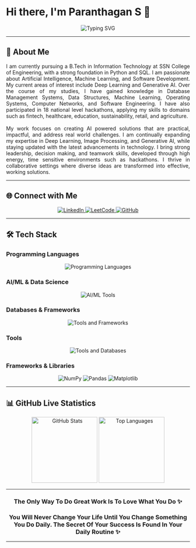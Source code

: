 # Hi there, I'm Paranthagan S 👋

<div align="center">
  <img src="https://readme-typing-svg.herokuapp.com?font=Fira+Code&weight=500&size=22&pause=1000&color=00D4FF&center=true&vCenter=true&width=600&lines=IT+Undergraduate+at+SSN+College;AI%2FML+Enthusiast;Hackathon+Innovator" alt="Typing SVG" />
</div>

---

## 🚀 About Me

<div align="justify">
I am currently pursuing a B.Tech in Information Technology at SSN College of Engineering, with a strong foundation in Python and SQL. I am passionate about Artificial Intelligence, Machine Learning, and Software Development. My current areas of interest include Deep Learning and Generative AI. Over the course of my studies, I have gained knowledge in Database Management Systems, Data Structures, Machine Learning, Operating Systems, Computer Networks, and Software Engineering. I have also participated in 18 national level hackathons, applying my skills to domains such as fintech, healthcare, education, sustainability, retail, and agriculture.
</div>

<br>

<div align="justify">
My work focuses on creating AI powered solutions that are practical, impactful, and address real world challenges. I am continually expanding my expertise in Deep Learning, Image Processing, and Generative AI, while staying updated with the latest advancements in technology. I bring strong leadership, decision making, and teamwork skills, developed through high energy, time sensitive environments such as hackathons. I thrive in collaborative settings where diverse ideas are transformed into effective, working solutions.
</div>

---

## 🌐 Connect with Me

<div align="center">
  <a href="https://www.linkedin.com/in/paranthagan-s-6477b7257/" target="_blank">
    <img src="https://img.shields.io/badge/LinkedIn-0077B5?style=for-the-badge&logo=linkedin&logoColor=white" alt="LinkedIn"/>
  </a>
  <a href="https://leetcode.com/u/paranthagan_s/" target="_blank">
    <img src="https://img.shields.io/badge/LeetCode-FFA116?style=for-the-badge&logo=leetcode&logoColor=black" alt="LeetCode"/>
  </a>
  <a href="https://github.com/paranthagan78" target="_blank">
    <img src="https://img.shields.io/badge/GitHub-100000?style=for-the-badge&logo=github&logoColor=white" alt="GitHub"/>
  </a>
</div>

---

## 🛠️ Tech Stack

### Programming Languages
<div align="center">
  <img src="https://skillicons.dev/icons?i=python,html,css,c,java,js" alt="Programming Languages"/>
</div>

### AI/ML & Data Science
<div align="center">
  <img src="https://skillicons.dev/icons?i=sklearn,tensorflow,pytorch" alt="AI/ML Tools"/>
</div>

### Databases & Frameworks
<div align="center">
  <img src="https://skillicons.dev/icons?i=mysql,sqlite,flask,nodejs" alt="Tools and Frameworks"/>
</div>

### Tools
<div align="center">
  <img src="https://skillicons.dev/icons?i=github,arduino,vscode,anaconda" alt="Tools and Databases"/>
</div>

### Frameworks & Libraries
<div align="center">
  <img src="https://img.shields.io/badge/NumPy-013243?style=for-the-badge&logo=numpy&logoColor=white" alt="NumPy"/>
  <img src="https://img.shields.io/badge/Pandas-150458?style=for-the-badge&logo=pandas&logoColor=white" alt="Pandas"/>
  <img src="https://img.shields.io/badge/Matplotlib-11557c?style=for-the-badge&logo=matplotlib&logoColor=white" alt="Matplotlib"/>
</div>

---

## 📊 GitHub Live Statistics

<div align="center">
  
  <!-- GitHub Stats Card -->
  <img height="180em" src="https://github-readme-stats.vercel.app/api?username=paranthagan78&show_icons=true&theme=tokyonight&include_all_commits=true&count_private=true&hide_border=true&card_width=400" alt="GitHub Stats"/>
  <!-- Top Languages Card -->
    <img height="180em" src="https://github-readme-stats.vercel.app/api/top-langs/?username=paranthagan78&layout=compact&theme=tokyonight&hide_border=true&card_width=400" alt="Top Languages"/>
</div>

---

<div align="center">
  <h3>The Only Way To Do Great Work Is To Love What You Do ✨</h3>
  <h3>You Will Never Change Your Life Until You Change Something You Do Daily. The Secret Of Your Success Is Found In Your Daily Routine ✨</h3>
</div>

---
